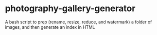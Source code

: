 # photography-gallery-generator
A bash script to prep (rename, resize, reduce, and watermark) a folder of images, and then generate an index in HTML
